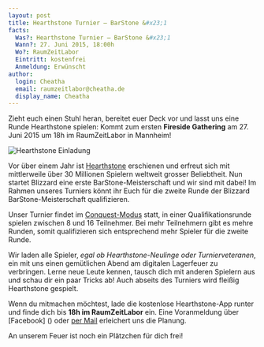```yaml
---
layout: post
title: Hearthstone Turnier — BarStone &#x23;1
facts:
  Was?: Hearthstone Turnier — BarStone &#x23;1
  Wann?: 27. Juni 2015, 18:00h
  Wo?: RaumZeitLabor
  Eintritt: kostenfrei
  Anmeldung: Erwünscht
author:
  login: Cheatha
  email: raumzeitlabor@cheatha.de
  display_name: Cheatha
---
```


Zieht euch einen Stuhl heran, bereitet euer Deck vor und lasst uns eine Runde
Hearthstone spielen: Kommt zum ersten **Fireside&nbsp;Gathering** am 27.&nbsp;
Juni 2015 um 18h im RaumZeitLabor in Mannheim!

![Hearthstone Einladung](/assets/barstone_1.jpg)

Vor über einem Jahr ist [Hearthstone](http://eu.battle.net/hearthstone/de/)
erschienen und erfreut sich mit mittlerweile über 30 Millionen Spielern
weltweit grosser Beliebtheit. Nun startet Blizzard eine erste
BarStone-Meisterschaft und wir sind mit dabei! Im Rahmen unseres Turniers
könnt ihr Euch für die zweite Runde der Blizzard BarStone-Meisterschaft
qualifizieren.
<!--more-->

Unser Turnier findet im
[Conquest-Modus](https://www.youtube.com/watch?v=_hfGtSMPUMg) statt, in einer Qualifikationsrunde spielen zwischen 8 und 16 Teilnehmer. Bei mehr Teilnehmern gibt es mehre Runden, somit qualifizieren sich entsprechend mehr
Spieler für die zweite Runde.

Wir laden alle Spieler, *egal ob Hearthstone-Neulinge oder Turnierveteranen*,
ein mit uns einen gemütlichen Abend am digitalen Lagerfeuer zu verbringen.
Lerne neue Leute kennen, tausch dich mit anderen Spielern aus und schau dir
ein paar Tricks ab! Auch abseits des Turniers wird fleißig Hearthstone gespielt.

Wenn du mitmachen möchtest, lade die kostenlose Hearthstone-App runter und
finde dich bis **18h im RaumZeitLabor** ein. Eine Voranmeldung über [Facebook]
() oder [per Mail](mailto:anmeldung@raumzeitlabor.de) erleichert uns die
Planung.

An unserem Feuer ist noch ein Plätzchen für dich frei!

